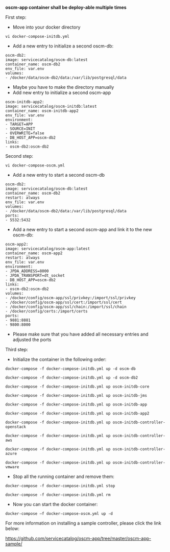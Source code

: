 **oscm-app container shall be deploy-able multiple times**

First step:
*	Move into your docker directory

```	vi docker-compose-initdb.yml ```
*	Add a new entry to initialize a second oscm-db: 

```
oscm-db2:
image: servicecatalog/oscm-db:latest
container_name: oscm-db2
env_file: var.env
volumes:
- /docker/data/oscm-db2/data:/var/lib/postgresql/data
```

-	Maybe you have to make the directory manually
-	Add new entry to initialize a second oscm-app
```
oscm-initdb-app2:
image: servicecatalog/oscm-initdb:latest
container_name: oscm-initdb-app2
env_file: var.env
environment:
- TARGET=APP
- SOURCE=INIT
- OVERWRITE=false
- DB_HOST_APP=oscm-db2
links:
- oscm-db2:oscm-db2
```

Second step:

```	vi docker-compose-oscm.yml ```
-	Add a new entry to start a second oscm-db
```
oscm-db2:
image: servicecatalog/oscm-db:latest
container_name: oscm-db2
restart: always
env_file: var.env
volumes:
- /docker/data/oscm-db2/data:/var/lib/postgresql/data
ports:
- 5532:5432
```

-	Add a new entry to start a second oscm-app and link it to the new oscm-db:
```
oscm-app2:
image: servicecatalog/oscm-app:latest
container_name: oscm-app2
restart: always
env_file: var.env
environment:
- JPDA_ADDRESS=8000
- JPDA_TRANSPORT=dt_socket
- DB_HOST_APP=oscm-db2
links:
- oscm-db2:oscm-db2
volumes:
- /docker/config/oscm-app/ssl/privkey:/import/ssl/privkey
- /docker/config/oscm-app/ssl/cert:/import/ssl/cert
- /docker/config/oscm-app/ssl/chain:/import/ssl/chain
- /docker/config/certs:/import/certs
ports:
- 9881:8881
- 9800:8000
```
-	Please make sure that you have added all necessary entries and adjusted the ports

Third step:

-	Initialize the container in the following order:

``` docker-compose -f docker-compose-initdb.yml up -d oscm-db ```

``` docker-compose -f docker-compose-initdb.yml up -d oscm-db2 ```

``` docker-compose -f docker-compose-initdb.yml up oscm-initdb-core ```

``` docker-compose -f docker-compose-initdb.yml up oscm-initdb-jms ```

``` docker-compose -f docker-compose-initdb.yml up oscm-initdb-app ```

``` docker-compose -f docker-compose-initdb.yml up oscm-initdb-app2 ```

``` docker-compose -f docker-compose-initdb.yml up oscm-initdb-controller-openstack ```

``` docker-compose -f docker-compose-initdb.yml up oscm-initdb-controller-aws ```

``` docker-compose -f docker-compose-initdb.yml up oscm-initdb-controller-azure ```

``` docker-compose -f docker-compose-initdb.yml up oscm-initdb-controller-vmware ```


-	Stop all the running container and remove them: 

``` docker-compose -f docker-compose-initdb.yml stop ```

``` docker-compose -f docker-compose-initdb.yml rm ```

-	Now you can start the docker container:

``` docker-compose –f docker-compose-oscm.yml up -d ```





For more information on installing a sample controller, please click the link below:

https://github.com/servicecatalog/oscm-app/tree/master/oscm-app-sample/
